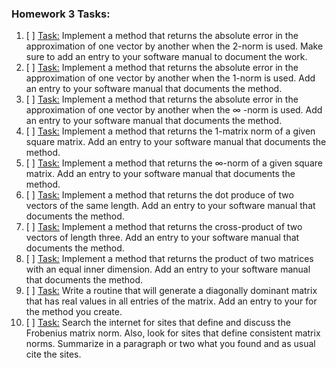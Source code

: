 ### Homework 3 Tasks:

1. [ ] [Task:](1-EmailLink.md)
 Implement a method that returns the absolute error in the approximation of one vector by another when the 2-norm is used. Make sure to add an entry to your software manual to document the work.
2. [ ] [Task:](2-AbsoluteError.md)
 Implement a method that returns the absolute error in the approximation of one vector by another when the 1-norm is used. Add an entry to your software manual that documents the method.
3. [ ] [Task:](3-RelativeError.md)
 Implement a method that returns the absolute error in the approximation of one vector by another when the ∞
-norm is used. Add an entry to your software manual that documents the method. 
4. [ ] [Task:](4-VectorAddition.md)
 Implement a method that returns the 1-matrix norm of a given square matrix. Add an entry to your software manual that documents the method. 
5. [ ] [Task:](5-ScalarVectorMultiplication.md)
 Implement a method that returns the ∞-norm of a given square matrix. Add an entry to your software manual that documents the method.
6. [ ] [Task:](6-2Norm.md)
 Implement a method that returns the dot produce of two vectors of the same length. Add an entry to your software manual that documents the method.
7. [ ] [Task:](7-1Norm.md)
 Implement a method that returns the cross-product of two vectors of length three. Add an entry to your software manual that documents the method.
8. [ ] [Task:](8-InfinityNorm.md)
 Implement a method that returns the product of two matrices with an equal inner dimension. Add an entry to your software manual that documents the method.
9. [ ] [Task:](9-SymmetricMatrix.md)
 Write a routine that will generate a diagonally dominant matrix that has real values in all entries of the matrix. Add an entry to your for the method you create.
10. [ ] [Task:](10-MatrixNormDiscussion.md)
 Search the internet for sites that define and discuss the Frobenius matrix norm. Also, look for sites that define consistent matrix norms. Summarize in a paragraph or two what you found and as usual cite the sites.
